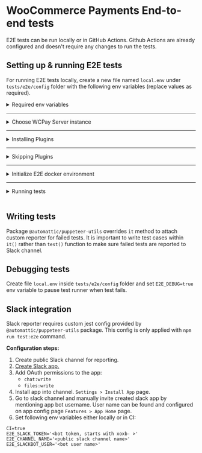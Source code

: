 # WooCommerce Payments End-to-end tests

E2E tests can be run locally or in GitHub Actions. Github Actions are already configured and doesn't require any changes to run the tests.

## Setting up & running E2E tests

For running E2E tests locally, create a new file named `local.env` under `tests/e2e/config` folder with the following env variables (replace values as required).

<details>
<summary>Required env variables</summary>
<p>

```
WCP_SERVER_REPO='https://github.com/server-repo.git or git@github.com:org/server-repo.git'
WCP_DEV_TOOLS_REPO='https://github.com/dev-tools-repo.git or git@github.com:org/dev-tools-repo.git'

// Optional to see verbose output
DEBUG=true
```

</p>
</details>

---

<details>
<summary>Choose WCPay Server instance</summary>
<p>

It is possible to use the live server or a local docker instance of WCPay server locally. On Github Actions, live server is used for tests. Add the following env variables to your `local.env` based on your preference (replace values as required).

**Using Local Server on Docker**
```
E2E_USE_LOCAL_SERVER=true

// Stripe account data. Need to support level 3 data to run tests successfully.
E2E_WCPAY_STRIPE_TEST_PUBLIC_KEY=<stripe pk_test_xxx>
E2E_WCPAY_STRIPE_TEST_SECRET_KEY=<stripe sk_test_xxx>
E2E_WCPAY_STRIPE_TEST_CLIENT_ID=<stripe ca_xxx>
E2E_WCPAY_STRIPE_TEST_WEBHOOK_SIGNATURE_KEY=<stripe whsec_xxx>
E2E_WCPAY_STRIPE_ACCOUNT_ID=<stripe acct_id>
```

**Using Live Server**

For using a live server, you'll need to Jetpack blog token, user token & blog id from one of your test sites connected to WooCommerce Payments live account. On a connected test site, you can use the code below to extract the blog id & tokens.
```
Jetpack_Options::get_option( 'id' );
Jetpack_Options::get_option( 'blog_token' );
Jetpack_Options::get_option( 'user_tokens' );
```

Once you have the blog id & tokens, add the following ev variables to your `local.env`.
```
E2E_BLOG_TOKEN='<jetpack_blog_token>'
E2E_USER_TOKEN='<jetpack_user_token>'
E2E_BLOG_ID='<blog_id>'
```

</p>
</details>

---

<details>
<summary>Installing Plugins</summary>
<p>

If you wish to run E2E test for WC Subscriptions, Action Scheduler & WC Gutenberg Products Blocks, the following env variables needs to be added to your `local.env` (replace values as required).

For the `E2E_GH_TOKEN`, follow [these instructions to generate a GitHub Personal Access Token](https://docs.github.com/en/github/authenticating-to-github/creating-a-personal-access-token) and assign the `repo` scope to it.

```
E2E_GH_TOKEN='githubPersonalAccessToken'
WC_SUBSCRIPTIONS_REPO='{owner}/{repo}'
WC_ACTION_SCHEDULER_REPO='{owner}/{repo}'
WC_BLOCKS_REPO='{owner}/{repo}'
```

</p>
</details>

---

<details>
<summary>Skipping Plugins</summary>
<p>

If you wish to skip E2E tests for WC Subscriptions, Action Scheduler or WC Gutenberg Products Blocks, the following env variables needs to be added to your `local.env`.
```
SKIP_WC_SUBSCRIPTIONS_TESTS=1
SKIP_WC_ACTION_SCHEDULER_TESTS=1
SKIP_WC_BLOCKS_TESTS=1
```

</p>
</details>

---

<details>
<summary>Initialize E2E docker environment</summary>
<p>

  1. Make sure to run `npm install`,  `composer install` and `npm run build:client` before running setup script.
  2. Run setup script `npm run test:e2e-setup` to spin up E2E environment in docker containers.

  After the E2E environment is up, you can access the containers on:

  - WC E2E Client: http://localhost:8084
  - WC E2E Server: http://localhost:8088 (Available only when using local server)

  **Note:** Be aware that the server port may change in the `docker-compose.e2e.yml` configuration, so when you can't access the server, try running `docker port woocommerce_payments_server_wordpress_e2e 80` to find out the bound port of the E2E server container.

</p>
</details>

---

<details>
<summary>Running tests</summary>
<p>

There are two modes for running tests:
1. **Headless mode**: `npm run test:e2e`. In headless mode test runner executes all or specified specs without launching Chromium interface. This mode is used in CI environment.
2. **Dev mode**: `npm run test:e2e-dev`. Dev mode is interactive and launches Chromium UI. It's useful for developing, debugging and troubleshooting failing tests. There is a custom config used for `jest-puppeteer` to run tests in dev mode.

Handy utility scripts for managing environment:

* `npm run test:e2e-down` Stops E2E environment containers.
* `npm run test:e2e-cleanup` Removes fetched dependencies and docker volumes
* `npm run test:e2e-reset` Stops containers and performs cleanup.
* `npm run test:e2e-up` Starts containers without setting up again.

</p>
</details>

<br>

## Writing tests

Package `@automattic/puppeteer-utils` overrides `it` method to attach custom reporter for failed tests.
It is important to write test cases within `it()` rather than `test()` function to make sure failed tests are reported to Slack channel.

## Debugging tests

Create file `local.env` inside `tests/e2e/config` folder and set `E2E_DEBUG=true` env variable to pause test runner when test fails.

## Slack integration

Slack reporter requires custom jest config provided by `@automattic/puppeteer-utils` package. This config is only applied with `npm run test:e2e` command.

**Configuration steps:**

1. Create public Slack channel for reporting.
2. [Create Slack app.](https://api.slack.com/apps/)
3. Add OAuth permissions to the app:
    * `chat:write`
    * `files:write`
4. Install app into channel. `Settings > Install App` page.
5. Go to slack channel and manually invite created slack app by mentioning app bot username. User name can be found and configured on app config page `Features > App Home` page.
6. Set following env variables either locally or in CI:
```
CI=true
E2E_SLACK_TOKEN='<bot token, starts with xoxb- >'
E2E_CHANNEL_NAME='<public slack channel name>'
E2E_SLACKBOT_USER='<bot user name>'
```
